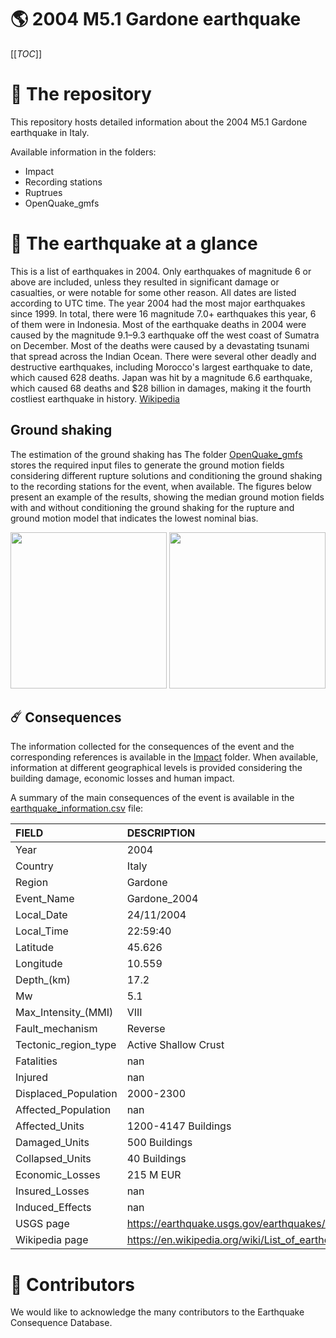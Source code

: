 # 🌎 2004 M5.1 Gardone earthquake
[[_TOC_]]

# 📂 The repository  

This repository hosts detailed information about the 2004 M5.1 Gardone earthquake in Italy.

Available information in the folders:

- Impact
- Recording stations
- Ruptrues
- OpenQuake_gmfs 


# 🚀 The earthquake at a glance 

This is a list of earthquakes in 2004. Only earthquakes of magnitude 6 or above are included, unless they resulted in significant damage or casualties, or were notable for some other reason. All dates are listed according to UTC time. The year 2004 had the most major earthquakes since 1999. In total, there were 16 magnitude 7.0+ earthquakes this year, 6 of them were in Indonesia. Most of the earthquake deaths in 2004 were caused by the magnitude 9.1–9.3 earthquake 
off the west coast of Sumatra on December. Most of the deaths were caused by a devastating tsunami that spread across the Indian Ocean. There were several other deadly and destructive earthquakes, including Morocco's largest earthquake to date, which caused 628 deaths. Japan was hit by a magnitude 6.6 earthquake, which caused 68 deaths and $28 billion in damages, making it the fourth costliest earthquake in history.
[Wikipedia](https://en.wikipedia.org/wiki/List_of_earthquakes_in_2004)



## Ground shaking

The estimation of the ground shaking has The folder [OpenQuake_gmfs](./OpenQuake_gmfs/) stores the required input files to generate the ground motion fields considering different rupture solutions and conditioning the ground shaking to the recording stations for the event, when available. The figures below present an example of the results, showing the median ground motion fields with and without conditioning the ground shaking for the rupture and ground motion model that indicates the lowest nominal bias.

<img src="./OpenQuake_gmfs/median_gmf_stations_none.png" height="250">
<img src="./OpenQuake_gmfs/median_gmf_stations_all.png" height="250">

## ☄️ Consequences

The information collected for the consequences of the event and the corresponding references is available in the [Impact](./Impact) folder. When available, information at different geographical levels is provided considering the building damage, economic losses and human impact.

A summary of the main consequences of the event is available in the [earthquake_information.csv](./earthquake_information.csv) file:

| FIELD                | DESCRIPTION                                                            |
|:---------------------|:-----------------------------------------------------------------------|
| Year                 | 2004                                                                   |
| Country              | Italy                                                                  |
| Region               | Gardone                                                                |
| Event_Name           | Gardone_2004                                                           |
| Local_Date           | 24/11/2004                                                             |
| Local_Time           | 22:59:40                                                               |
| Latitude             | 45.626                                                                 |
| Longitude            | 10.559                                                                 |
| Depth_(km)           | 17.2                                                                   |
| Mw                   | 5.1                                                                    |
| Max_Intensity_(MMI)  | VIII                                                                   |
| Fault_mechanism      | Reverse                                                                |
| Tectonic_region_type | Active Shallow Crust                                                   |
| Fatalities           | nan                                                                    |
| Injured              | nan                                                                    |
| Displaced_Population | 2000-2300                                                              |
| Affected_Population  | nan                                                                    |
| Affected_Units       | 1200-4147 Buildings                                                    |
| Damaged_Units        | 500 Buildings                                                          |
| Collapsed_Units      | 40 Buildings                                                           |
| Economic_Losses      | 215 M EUR                                                              |
| Insured_Losses       | nan                                                                    |
| Induced_Effects      | nan                                                                    |
| USGS page            | https://earthquake.usgs.gov/earthquakes/eventpage/usp000d94j/executive |
| Wikipedia page       | https://en.wikipedia.org/wiki/List_of_earthquakes_in_2004              |


# 🌟 Contributors 

We would like to acknowledge the many contributors to the Earthquake Consequence Database.
